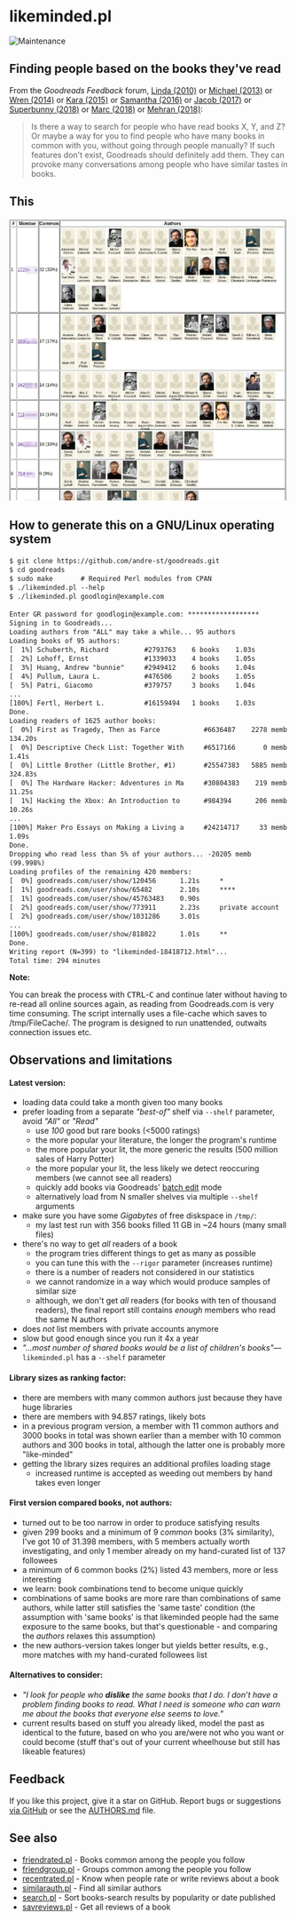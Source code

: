 # likeminded.pl

![Maintenance](https://img.shields.io/maintenance/yes/2019.svg)


## Finding people based on the books they've read

From the _Goodreads Feedback_ forum, 
[Linda (2010)](https://web.archive.org/web/20170427072407/http://www.goodreads.com/topic/show/298531-is-there-an-option-to-do-a-general-search-for-people-with-similar-readin)
or [Michael (2013)](https://web.archive.org/web/20190525014022/https://www.goodreads.com/topic/show/1619830-finding-friends-using-compare-books)
or [Wren (2014)](https://web.archive.org/web/20190525013926/https://www.goodreads.com/topic/show/1790589-what-if-there-was-a-recommended-friends-feature) 
or [Kara (2015)](https://web.archive.org/web/20190525013835/https://www.goodreads.com/topic/show/17019858-compare-books-suggestion)
or [Samantha (2016)](https://web.archive.org/web/20190525013741/https://www.goodreads.com/topic/show/18167287-users-like-you-feature-suggestion)
or [Jacob (2017)](https://web.archive.org/web/20190525013655/https://www.goodreads.com/topic/show/18433578-find-me-a-friend-with-same-taste-for-books)
or [Superbunny (2018)](https://web.archive.org/web/20190525013600/https://www.goodreads.com/topic/show/19361289-searching-others-with-similar-taste-to-mine)
or [Marc (2018)](https://web.archive.org/web/20190525013501/https://www.goodreads.com/topic/show/19252693-new-suggestion-to-find-like-minded-people)
or [Mehran (2018)](https://web.archive.org/web/20190525013406/https://www.goodreads.com/topic/show/19397936-finding-people-based-on-the-books-they-ve-read):
> Is there a way to search for people who have read books X, Y, and Z? Or maybe
> a way for you to find people who have many books in common with you, without
> going through people manually? If such features don't exist, Goodreads should
> definitely add them. They can provoke many conversations among people who have
> similar tastes in books. 



## This

![Screenshot](img/likeminded.png?raw=true "Screenshot")



## How to generate this on a GNU/Linux operating system

```console
$ git clone https://github.com/andre-st/goodreads.git
$ cd goodreads
$ sudo make       # Required Perl modules from CPAN
$ ./likeminded.pl --help
$ ./likeminded.pl goodlogin@example.com

Enter GR password for goodlogin@example.com: ******************
Signing in to Goodreads...
Loading authors from "ALL" may take a while... 95 authors
Loading books of 95 authors:
[  1%] Schuberth, Richard         #2793763    6 books    1.03s
[  2%] Lohoff, Ernst              #1339033    4 books    1.05s
[  3%] Huang, Andrew "bunnie"     #2949412    6 books    1.04s
[  4%] Pullum, Laura L.           #476506     2 books    1.05s
[  5%] Patri, Giacomo             #379757     3 books    1.04s
...
[100%] Fertl, Herbert L.          #16159494   1 books    1.03s
Done.
Loading readers of 1625 author books:
[  0%] First as Tragedy, Then as Farce           #6636487    2278 memb    134.20s
[  0%] Descriptive Check List: Together With     #6517166       0 memb      1.41s
[  0%] Little Brother (Little Brother, #1)       #25547383   5885 memb    324.83s
[  0%] The Hardware Hacker: Adventures in Ma     #30804383    219 memb     11.25s
[  1%] Hacking the Xbox: An Introduction to      #984394      206 memb     10.26s
...
[100%] Maker Pro Essays on Making a Living a     #24214717     33 memb      1.09s
Done.
Dropping who read less than 5% of your authors... -20205 memb (99.998%)
Loading profiles of the remaining 420 members:
[  0%] goodreads.com/user/show/120456      1.21s     *
[  1%] goodreads.com/user/show/65482       2.10s     ****
[  1%] goodreads.com/user/show/45763483    0.90s
[  2%] goodreads.com/user/show/773911      2.23s     private account
[  2%] goodreads.com/user/show/1031286     3.01s
...
[100%] goodreads.com/user/show/818022      1.01s     **
Done.
Writing report (N=399) to "likeminded-18418712.html"...
Total time: 294 minutes
```

**Note:**

You can break the process with <kbd>CTRL</kbd>-<kbd>C</kbd> and continue later
without having to re-read all online sources again, as reading from
Goodreads.com is very time consuming.  The script internally uses a
file-cache which saves to /tmp/FileCache/.
The program is designed to run unattended, outwaits connection issues etc.


## Observations and limitations

#### Latest version:
- loading data could take a month given too many books
- prefer loading from a separate _"best-of"_ shelf via `--shelf` parameter, avoid _"All"_ or _"Read"_ 
	- use _100_ good but rare books (&lt;5000 ratings)
	- the more popular your literature, the longer the program's runtime
	- the more popular your lit, the more generic the results (500 million sales of Harry Potter)
	- the more popular your lit, the less likely we detect reoccuring members (we cannot see all readers)
	- quickly add books via Goodreads' [batch edit](https://2.bp.blogspot.com/-MBcqYj2mK_I/UsyW06AX43I/AAAAAAAAEdE/5V5z2_XJaCI/s1600/Step+1&2.jpg) mode   
	- alternatively load from N smaller shelves via multiple `--shelf` arguments
- make sure you have some _Gigabytes_ of free diskspace in `/tmp/`: 
	- my last test run with 356 books filled 11 GB in ~24 hours (many small files)
- there's no way to get _all_ readers of a book
	- the program tries different things to get as many as possible
	- you can tune this with the `--rigor` parameter (increases runtime)
	- there is a number of readers not considered in our statistics
	- we cannot randomize in a way which would produce samples of similar size
	- although, we don't get _all_ readers (for books with ten of thousand readers), 
	  the final report still contains _enough_ members who read the same N authors
- does _not_ list members with private accounts anymore
- slow but good enough since you run it 4x a year
- _"...most number of shared books would be a list of children's books"_—`likeminded.pl` 
  has a `--shelf` parameter


#### Library sizes as ranking factor:
- there are members with many common authors just because they have huge libraries
- there are members with 94.857 ratings, likely bots
- in a previous program version,
  a member with 11 common authors and 3000 books in total was shown earlier than
  a member with 10 common authors and  300 books in total, 
  although the latter one is probably more "like-minded"
- getting the library sizes requires an additional profiles loading stage
	- increased runtime is accepted as weeding out members
	  by hand takes even longer


#### First version compared books, not authors:
- turned out to be too narrow in order to produce satisfying results
- given 299 books and a minimum of 9 _common_ books (3% similarity), 
  I've got 10 of 31.398 members,
  with 5 members actually worth investigating, 
  and only 1 member already on my hand-curated list of 137 followees
- a minimum of 6 common books (2%) listed 43 members, more or less interesting
- we learn: book combinations tend to become unique quickly
- combinations of same books are more rare than combinations of same authors, while latter still satisfies the 'same taste' condition (the assumption with 'same books' is that likeminded people had the same exposure to the same books, but that's questionable - and comparing the _authors_ relaxes this assumption)
- the new authors-version takes longer but yields better results, e.g.,
  more matches with my hand-curated followees list

  
#### Alternatives to consider:
- _"I look for people who __dislike__ the same books that I do. I don’t have a problem finding books to read. What I need is someone who can warn me about the books that everyone else seems to love."_
- current results based on stuff you already liked, model the past as identical to the future, based on who you are/were not who you want or could become (stuff that's out of your current wheelhouse but still has likeable features)


## Feedback

If you like this project, give it a star on GitHub.
Report bugs or suggestions [via GitHub](https://github.com/andre-st/goodreads/issues) 
or see the [AUTHORS.md](AUTHORS.md) file.


## See also

- [friendrated.pl](friendrated.md) - Books common among the people you follow
- [friendgroup.pl](friendgroup.md) - Groups common among the people you follow
- [recentrated.pl](recentrated.md) - Know when people rate or write reviews about a book
- [similarauth.pl](similarauth.md) - Find all similar authors
- [search.pl](search.md)           - Sort books-search results by popularity or date published
- [savreviews.pl](savreviews.md)   - Get all reviews of a book

